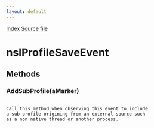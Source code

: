 ```yaml
---
layout: default
---
```

<div id='links'><a href="../index.html">Index</a>
<a href="http://dxr.mozilla.org/mozilla-central/source/tools/profiler/nsIProfileSaveEvent.idl">Source file</a>
</div>

# nsIProfileSaveEvent #

## Methods ##

### AddSubProfile(aMarker) ###
<code>  
Call this method when observing this event to include  
a sub profile origining from an external source such  
as a non native thread or another process.  
  
</code>